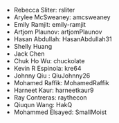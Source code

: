 * Rebecca Sliter: rsliter
* Arylee McSweaney: amcsweaney
* Emily Ramjit: emily-ramjit
* Artjom Plaunov: artjomPlaunov 
* Hasan Abdullah: HasanAbdullah31
* Shelly Huang
* Jack Chen
* Chuk Ho Wu: chuckolate
* Kevin R Espinola: kre64
* Johnny Qiu : QiuJohnny26
* Mohamed Raffik: MohamedRaffik
* Harneet Kaur: harneetkaur9
* Ray Contreras: raythecon
* Qiuqun Wang: HakQ
* Mohammed Elsayed: SmallMoist
